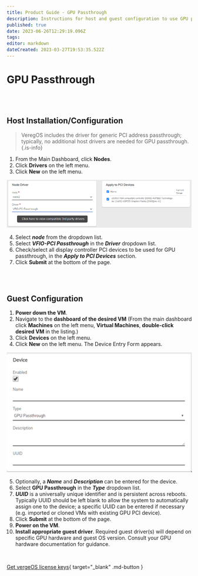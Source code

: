 ```yaml
---
title: Product Guide - GPU Passthrough
description: Instructions for host and guest configuration to use GPU passthrough
published: true
date: 2023-06-26T12:29:19.096Z
tags: 
editor: markdown
dateCreated: 2023-03-27T19:53:35.522Z
---
```


# GPU Passthrough

<br>
<br>

## Host Installation/Configuration

> VeregOS includes the driver for generic PCI address passthrough; typically, no additional host drivers are needed for GPU passthrough. {.is-info}

1.  From the Main Dashboard, click **Nodes**.
2.  Click **Drivers** on the left menu.
3.  Click **New** on the left menu.

![ledunsupported.png](/public/userguide-sshots/newdriverpassthru.png)


4.  Select ***node*** from the dropdown list.
5.  Select ***VFIO-PCI Passthrough*** in the ***Driver*** dropdown list.
6.  Check/select all display controller PCI devices to be used for GPU passthrough, in the ***Apply to PCI Devices*** section.
7.  Click **Submit** at the bottom of the page.


<br>
<br>


## Guest Configuration

1.  **Power down the VM**.
2.  Navigate to the **dashboard of the desired VM** (From the main dashboard click **Machines** on the left menu, **Virtual Machines**, **double-click desired VM** in the listing.)
3.  Click **Devices** on the left menu.
4.  Click **New** on the left menu. The Device Entry Form appears.

![ledunsupported.png](/public/userguide-sshots/gpunewdeviceform.png)

5.  Optionally, a ***Name*** and ***Description*** can be entered for the device.
6.  Select **GPU Passthrough** in the ***Type*** dropdown list.
7.  ***UUID*** is a universally unique identifier and is persistent across reboots. Typically UUID should be left blank to allow the system to automatically assign one to the device; a specific UUID can be entered if necessary (e.g. imported or cloned VMs with existing GPU PCI device).
8.  Click **Submit** at the bottom of the page.
9.  **Power on the VM**.
10.  **Install appropriate guest driver**. Required guest driver(s) will depend on specific GPU hardware and guest OS version. Consult your GPU hardware documentation for guidance.

<br>

[Get vergeOS license keys](https://www.verge.io/test-drive){ target="_blank" .md-button }